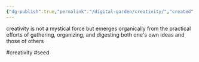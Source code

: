 ```yaml
---
{"dg-publish":true,"permalink":"/digital-garden/creativity/","created":"2025-07-17T20:11:38.420-05:00","updated":"2025-07-22T11:47:07.161-05:00"}
---
```


creativity is not a mystical force but emerges organically from the practical efforts of gathering, organizing, and digesting both one's own ideas and those of others

#creativity #seed